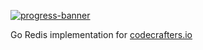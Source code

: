 [![progress-banner](https://backend.codecrafters.io/progress/redis/f718aa01-43f2-4fe5-9008-38e9fc1637a1)](https://app.codecrafters.io/users/sean-brandenburg?r=2qF)

Go Redis implementation for [codecrafters.io](https://codecrafters.io)